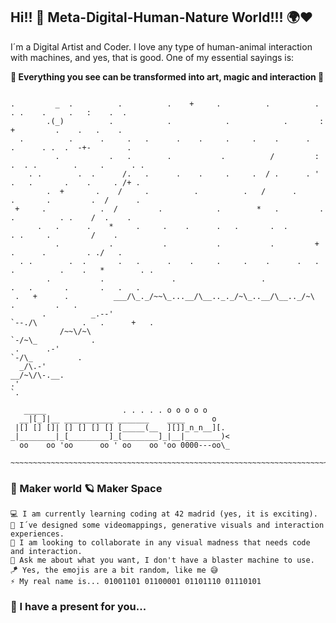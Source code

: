 ## Hi!! 👋 Meta-Digital-Human-Nature World!!! 🌍❤

I´m a Digital Artist and Coder. I love any type of human-animal interaction with machines, and yes, that is good. One of my essential sayings is:

__🌌 Everything you see can be transformed into art, magic and interaction 🌌__

```

.         _  .          .          .    +     .          .          .      . .    .     .   :    .  .
        .(_)          .            .            .            .       :     +         .    .   .    .
  .          .      .     .   .      .    .     .     .    .      .   .      . .  .  -+-        .
          .           .   .        .           .          /         :  .  . .        .     .      . .
    . .        .  .      /.   .      .    .     .     .  / .      . ' .   .       .    .     . /+ .
        .  +       .    /     .          .          .   /      .         .       .         .  /      .
 +     .            .  /         .            .        *   .         .     .          . .    /  .    .
      .   .      .    *     .     .    .      .   .       .  .            . .     .         /    .
          .           .           .           .           .         +  .      .         . ./   .      
  . .        .  .       .   .      .    .     .     .    .      .   . .          .    .   *        . .
        .           .               .                   .               .   .       .       .   .   .
 .   +      .          ___/\_._/~~\_...__/\__.._._/~\_..__/\__.._/~\        .         .   .
       .          _.--'                                              `--./\          .   .      +   .
           /~~\/~\                                                          `-/~\_            .
 .      .-'                                                                        `-/\_          .
  _/\.-'                                                                               __/~\/\-.__.
.'                                                                                                  `.

   _____                 . . . . . o o o o o
  __|[_]|__ ___________ _______    ____      o
 |[] [] []| [] [] [] [] [_____(__  ][]]_n_n__][.
_|________|_[_________]_[________]_|__|________)<
  oo    oo 'oo      oo ' oo    oo 'oo 0000---oo\_
 ~~~~~~~~~~~~~~~~~~~~~~~~~~~~~~~~~~~~~~~~~~~~~~~~~~~~~~~~~~~~~~~~~~~~~~~~~~~~~~~~~~~~~~~~~~~~~~~~~~~~~~~~~~~~~~~~~~~~~~~~~~~~~~~

```


### 🔭 Maker world 🪐 Maker Space 

    💻 I am currently learning coding at 42 madrid (yes, it is exciting).
    🔮 I´ve designed some videomappings, generative visuals and interaction experiences.
    🥽 I am looking to collaborate in any visual madness that needs code and interaction.
    🎯 Ask me about what you want, I don't have a blaster machine to use.
    🪁 Yes, the emojis are a bit random, like me 😅
    ⚡ My real name is... 01001101 01100001 01101110 01110101
    
### 🎁 I have a present for you...



<!--
**Brandommoore/Brandommoore** is a ✨ _special_ ✨ repository because its `README.md` (this file) appears on your GitHub profile.

Here are some ideas to get you started:

- 🔭 I’m currently working on ...
- 🌱 I’m currently learning ...
- 👯 I’m looking to collaborate on ...
- 🤔 I’m looking for help with ...
- 💬 Ask me about ...
- 📫 How to reach me: ...
- 😄 Pronouns: ...
- ⚡ Fun fact: ...
-->
